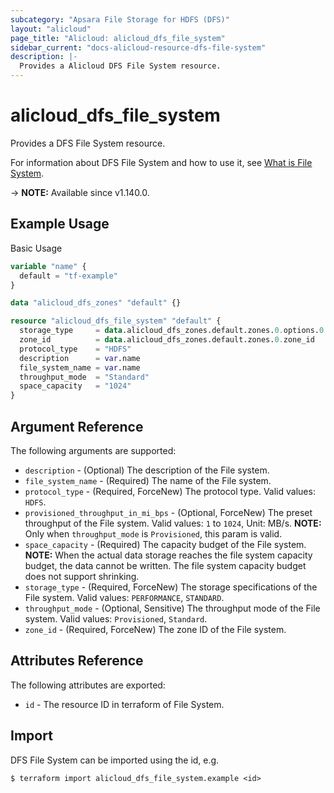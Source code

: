 ```yaml
---
subcategory: "Apsara File Storage for HDFS (DFS)"
layout: "alicloud"
page_title: "Alicloud: alicloud_dfs_file_system"
sidebar_current: "docs-alicloud-resource-dfs-file-system"
description: |-
  Provides a Alicloud DFS File System resource.
---
```


# alicloud_dfs_file_system

Provides a DFS File System resource.

For information about DFS File System and how to use it, see [What is File System](https://www.alibabacloud.com/help/doc-detail/207144.htm).

-> **NOTE:** Available since v1.140.0.

## Example Usage

Basic Usage

```terraform
variable "name" {
  default = "tf-example"
}

data "alicloud_dfs_zones" "default" {}

resource "alicloud_dfs_file_system" "default" {
  storage_type     = data.alicloud_dfs_zones.default.zones.0.options.0.storage_type
  zone_id          = data.alicloud_dfs_zones.default.zones.0.zone_id
  protocol_type    = "HDFS"
  description      = var.name
  file_system_name = var.name
  throughput_mode  = "Standard"
  space_capacity   = "1024"
}
```

## Argument Reference

The following arguments are supported:

* `description` - (Optional) The description of the File system.
* `file_system_name` - (Required) The name of the File system.
* `protocol_type` - (Required, ForceNew) The protocol type. Valid values: `HDFS`.
* `provisioned_throughput_in_mi_bps` - (Optional, ForceNew) The preset throughput of the File system. Valid values: `1` to `1024`, Unit: MB/s. **NOTE:** Only when `throughput_mode` is `Provisioned`, this param is valid.
* `space_capacity` - (Required) The capacity budget of the File system. **NOTE:** When the actual data storage reaches the file system capacity budget, the data cannot be written. The file system capacity budget does not support shrinking.
* `storage_type` - (Required, ForceNew) The storage specifications of the File system. Valid values: `PERFORMANCE`, `STANDARD`.
* `throughput_mode` - (Optional, Sensitive) The throughput mode of the File system. Valid values: `Provisioned`, `Standard`.
* `zone_id` - (Required, ForceNew) The zone ID of the File system.

## Attributes Reference

The following attributes are exported:

* `id` - The resource ID in terraform of File System.

## Import

DFS File System can be imported using the id, e.g.

```shell
$ terraform import alicloud_dfs_file_system.example <id>
```

